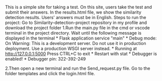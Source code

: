 This is a simple site for taking a test. On this site, users take the test and submit their answers. In the results.html file, we show the similarity detection results. Users' answers must be in English.
Steps to run the project:
Go to Similarity-detection-project repository in my profile and download the project folder
1.Run the main.py file in the cmd or vscode terminal in the project directory.
Wait until the following message is displayed in the terminal
    * Flask application service "main"
    * Debug mode: On
    Warning: This is a development server. Do not use it in production deployment. Use a production WSGI server instead.
    * Running at http://127.0.0.1:5000
    Press CTRL+C to exit
    * Restart with stat
    * Debugger is enabled!
    * Debugger pin: 322-392-249
    
2.Then open a new terminal and run the Send_request.py file.
Go to the folder templates and click the login.html file.

